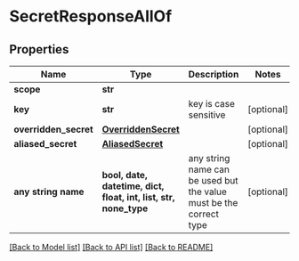 # SecretResponseAllOf


## Properties
Name | Type | Description | Notes
------------ | ------------- | ------------- | -------------
**scope** | **str** |  | 
**key** | **str** | key is case sensitive | [optional] 
**overridden_secret** | [**OverriddenSecret**](OverriddenSecret.md) |  | [optional] 
**aliased_secret** | [**AliasedSecret**](AliasedSecret.md) |  | [optional] 
**any string name** | **bool, date, datetime, dict, float, int, list, str, none_type** | any string name can be used but the value must be the correct type | [optional]

[[Back to Model list]](../README.md#documentation-for-models) [[Back to API list]](../README.md#documentation-for-api-endpoints) [[Back to README]](../README.md)


